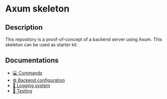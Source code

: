 # Axum skeleton

## Description

This repository is a proof-of-concept of a backend server using Axum. This
skeleton can be used as starter kit.

## Documentations

- [💻 Commands](docs/commands.md)
- [⚙️ Backend configuration](docs/configuration.md)
- [📄 Logging system](docs/logging.md)
- [💯 Testing](docs/testing.md)

